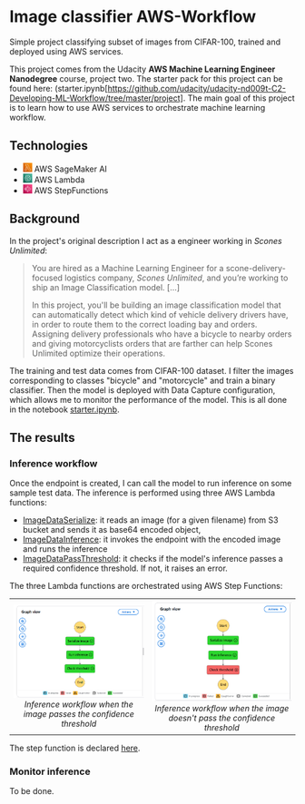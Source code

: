 # Image classifier AWS-Workflow

Simple project classifying subset of images from CIFAR-100, trained and deployed using AWS services.

This project comes from the Udacity **AWS Machine Learning Engineer Nanodegree** course, project two. 
The starter pack for this project can be found here: 
(starter.ipynb[https://github.com/udacity/udacity-nd009t-C2-Developing-ML-Workflow/tree/master/project]. 
The main goal of this project is to learn how to use AWS services to orchestrate machine learning workflow.

## Technologies

* <img src="images/icons/Lambda.svg" width="16" height="16"> AWS SageMaker AI
* <img src="images/icons/SageMaker.svg" width="16" height="16"> AWS Lambda
* <img src="images/icons/Step Functions.svg" width="16" height="16"> AWS StepFunctions

## Background

In the project's original description I act as a engineer working in *Scones Unlimited*:
> You are hired as a Machine Learning Engineer for a scone-delivery-focused logistics company, *Scones Unlimited*,
> and you’re working to ship an Image Classification model. [...]
> 
> In this project, you'll be building an image classification model that can automatically detect which kind of vehicle
> delivery drivers have, in order to route them to the correct loading bay and orders. 
> Assigning delivery professionals who have a bicycle to nearby orders and giving motorcyclists orders that are 
> farther can help Scones Unlimited optimize their operations.

The training and test data comes from CIFAR-100 dataset. 
I filter the images corresponding to classes "bicycle" and "motorcycle" and train a binary classifier.
Then the model is deployed with Data Capture configuration, which allows me to monitor the performance of the model.
This is all done in the notebook [starter.ipynb](starter.ipynb).

## The results

### Inference workflow

Once the endpoint is created, I can call the model to run inference on some sample test data. 
The inference is performed using three AWS Lambda functions:

* [ImageDataSerialize](lambda_functions/serialize/lambda_function.py): it reads an image (for a given filename) from S3 bucket and sends it as base64 encoded object,
* [ImageDataInference](lambda_functions/inference/lambda_function.py): it invokes the endpoint with the encoded image and runs the inference
* [ImageDataPassThreshold](lambda_functions/pass_threshold/lambda_function.py): it checks if the model's inference passes a required confidence threshold.
If not, it raises an error.

The three Lambda functions are orchestrated using AWS Step Functions:

<table>
  <tr>
    <td align="center">
      <img src="images/Working_step_function.png" width="300" alt="Left Image"><br>
      <em>Inference workflow when the image passes the confidence threshold</em>
    </td>
    <td align="center">
      <img src="images/Step_function_error.png" width="300" alt="Right Image"><br>
      <em>Inference workflow when the image doesn't pass the confidence threshold</em>
    </td>
  </tr>
</table>

The step function is declared [here](state_machine_definition.json).

### Monitor inference

To be done.

